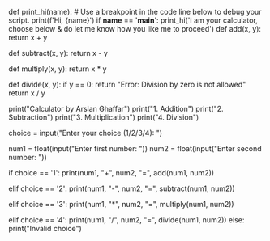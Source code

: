 def print_hi(name):
    # Use a breakpoint in the code line below to debug your script.
    print(f'Hi, {name}')
if __name__ == '__main__':
    print_hi('I am your calculator, choose below & do let me know how you like me to proceed')
def add(x, y):
    return x + y

def subtract(x, y):
    return x - y

def multiply(x, y):
    return x * y

def divide(x, y):
    if y == 0:
        return "Error: Division by zero is not allowed"
    return x / y

print("Calculator by Arslan Ghaffar")
print("1. Addition")
print("2. Subtraction")
print("3. Multiplication")
print("4. Division")

choice = input("Enter your choice (1/2/3/4): ")

num1 = float(input("Enter first number: "))
num2 = float(input("Enter second number: "))

if choice == '1':
    print(num1, "+", num2, "=", add(num1, num2))

elif choice == '2':
    print(num1, "-", num2, "=", subtract(num1, num2))

elif choice == '3':
    print(num1, "*", num2, "=", multiply(num1, num2))

elif choice == '4':
    print(num1, "/", num2, "=", divide(num1, num2))
else:
    print("Invalid choice")
    

